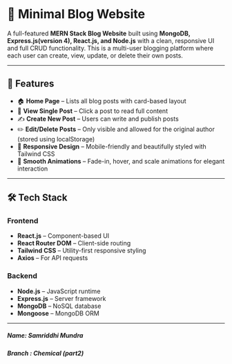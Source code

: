 # 📝 Minimal Blog Website

A full-featured **MERN Stack Blog Website** built using **MongoDB, Express.js(version 4), React.js, and Node.js** with a clean, responsive UI and full CRUD functionality. This is a multi-user blogging platform where each user can create, view, update, or delete their own posts.


---

## 🚀 Features

- 🏠 **Home Page** – Lists all blog posts with card-based layout
- 👀 **View Single Post** – Click a post to read full content
- ✍️ **Create New Post** – Users can write and publish posts
- ✏️ **Edit/Delete Posts** – Only visible and allowed for the original author (stored using localStorage)
- 🎨 **Responsive Design** – Mobile-friendly and beautifully styled with Tailwind CSS
- 💫 **Smooth Animations** – Fade-in, hover, and scale animations for elegant interaction

---

## 🛠 Tech Stack

### Frontend
- **React.js** – Component-based UI
- **React Router DOM** – Client-side routing
- **Tailwind CSS** – Utility-first responsive styling
- **Axios** – For API requests

### Backend
- **Node.js** – JavaScript runtime
- **Express.js** – Server framework
- **MongoDB** – NoSQL database
- **Mongoose** – MongoDB ORM

---

##### Name: Samriddhi Mundra
##### Branch : Chemical (part2)


